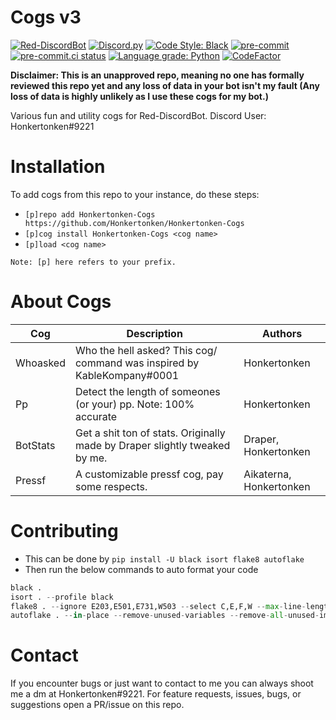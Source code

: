 # Cogs v3

[![Red-DiscordBot](https://img.shields.io/badge/Red--DiscordBot-V3-red.svg)](https://github.com/Cog-Creators/Red-DiscordBot)
[![Discord.py](https://img.shields.io/badge/Discord.py-rewrite-blue.svg)](https://github.com/Rapptz/discord.py/tree/rewrite)
[![Code Style: Black](https://img.shields.io/badge/code%20style-black-000000.svg)](https://github.com/ambv/black)
[![pre-commit](https://img.shields.io/badge/pre--commit-enabled-brightgreen?logo=pre-commit&logoColor=white)](https://github.com/pre-commit/pre-commit)
[![pre-commit.ci status](https://results.pre-commit.ci/badge/github/Honkertonken/Cogs-V3/master.svg)](https://results.pre-commit.ci/latest/github/Honkertonken/Cogs-V3/master)
[![Language grade: Python](https://img.shields.io/lgtm/grade/python/g/Honkertonken/Cogs-V3.svg?logo=lgtm&logoWidth=18)](https://lgtm.com/projects/g/Honkertonken/Cogs-V3/context:python)
[![CodeFactor](https://www.codefactor.io/repository/github/honkertonken/cogs-v3/badge)](https://www.codefactor.io/repository/github/honkertonken/cogs-v3)

**Disclaimer: This is an unapproved repo, meaning no one has formally reviewed this repo yet and any loss of data in your bot isn't my fault (Any loss of data is highly unlikely as I use these cogs for my bot.)**

Various fun and utility cogs for Red-DiscordBot.
Discord User: Honkertonken#9221

# Installation

To add cogs from this repo to your instance, do these steps:

- `[p]repo add Honkertonken-Cogs https://github.com/Honkertonken/Honkertonken-Cogs`
- `[p]cog install Honkertonken-Cogs <cog name>`
- `[p]load <cog name>`

`Note: [p] here refers to your prefix.`

# About Cogs

| Cog      | Description                                                                | Authors                 |
| -------- | -------------------------------------------------------------------------- | ----------------------- |
| Whoasked | Who the hell asked? This cog/ command was inspired by KableKompany#0001    | Honkertonken            |
| Pp       | Detect the length of someones (or your) pp. Note: 100% accurate            | Honkertonken            |
| BotStats | Get a shit ton of stats. Originally made by Draper slightly tweaked by me. | Draper, Honkertonken    |
| Pressf   | A customizable pressf cog, pay some respects.                              | Aikaterna, Honkertonken |

# Contributing

- This can be done by `pip install -U black isort flake8 autoflake`
- Then run the below commands to auto format your code

```py
black .
isort . --profile black
flake8 . --ignore E203,E501,E731,W503 --select C,E,F,W --max-line-length 99
autoflake . --in-place --remove-unused-variables --remove-all-unused-imports
```

# Contact

If you encounter bugs or just want to contact to me you can always shoot me a dm at Honkertonken#9221. For feature requests, issues, bugs, or suggestions open a PR/issue on this repo.
